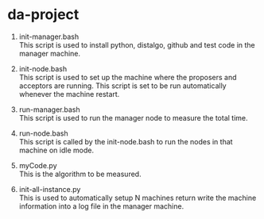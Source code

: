 # da-project

1. init-manager.bash   
This script is used to install python, distalgo, github and test code in the manager machine.

2. init-node.bash   
This script is used to set up the machine where the proposers and acceptors are running. This script is set to be run automatically whenever the machine restart.

3. run-manager.bash   
This script is used to run the manager node to measure the total time.

4. run-node.bash   
This script is called by the init-node.bash to run the nodes in that machine on idle mode.

5. myCode.py   
This is the algorithm to be measured.

6. init-all-instance.py   
This is used to automatically setup N machines return write the machine information into a log file in the manager machine.
